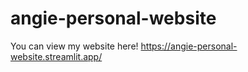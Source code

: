 # angie-personal-website

You can view my website here! <https://angie-personal-website.streamlit.app/>
